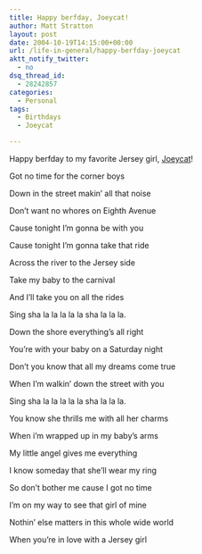 ```yaml
---
title: Happy berfday, Joeycat!
author: Matt Stratton
layout: post
date: 2004-10-19T14:15:00+00:00
url: /life-in-general/happy-berfday-joeycat
aktt_notify_twitter:
  - no
dsq_thread_id:
  - 28242857
categories:
  - Personal
tags:
  - Birthdays
  - Joeycat

---
```

Happy berfday to my favorite Jersey girl, <a href="http://jodiemim.livejournal.com/" target="_blank">Joeycat</a>!

Got no time for the corner boys
  
Down in the street makin&#8217; all that noise
  
Don&#8217;t want no whores on Eighth Avenue
  
Cause tonight I&#8217;m gonna be with you

Cause tonight I&#8217;m gonna take that ride
  
Across the river to the Jersey side
  
Take my baby to the carnival
  
And I&#8217;ll take you on all the rides

Sing sha la la la la la sha la la la.

Down the shore everything&#8217;s all right
  
You&#8217;re with your baby on a Saturday night
  
Don&#8217;t you know that all my dreams come true
  
When I&#8217;m walkin&#8217; down the street with you

Sing sha la la la la la sha la la la.

You know she thrills me with all her charms
  
When i&#8217;m wrapped up in my baby&#8217;s arms
  
My little angel gives me everything
  
I know someday that she&#8217;ll wear my ring

So don&#8217;t bother me cause I got no time
  
I&#8217;m on my way to see that girl of mine
  
Nothin&#8217; else matters in this whole wide world
  
When you&#8217;re in love with a Jersey girl